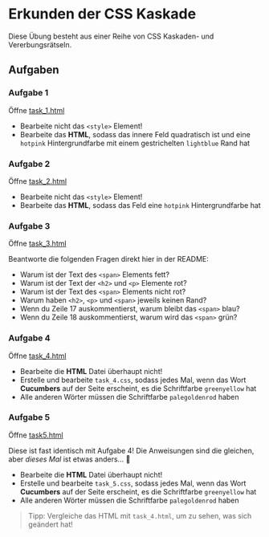 # Erkunden der CSS Kaskade

Diese Übung besteht aus einer Reihe von CSS Kaskaden- und Vererbungsrätseln.

## Aufgaben

### Aufgabe 1

Öffne [task_1.html](./task_1.html)

- Bearbeite nicht das `<style>` Element!
- Bearbeite das **HTML**, sodass das innere Feld quadratisch ist und eine `hotpink` Hintergrundfarbe mit einem gestrichelten `lightblue` Rand hat

### Aufgabe 2

Öffne [task_2.html](./task_2.html)

- Bearbeite nicht das `<style>` Element!
- Bearbeite das **HTML**, sodass das Feld eine `hotpink` Hintergrundfarbe hat

### Aufgabe 3

Öffne [task_3.html](./task_3.html)

Beantworte die folgenden Fragen direkt hier in der README:

- Warum ist der Text des `<span>` Elements fett?
- Warum ist der Text der `<h2>` und `<p>` Elemente rot?
- Warum ist der Text des `<span>` Elements nicht rot?
- Warum haben `<h2>`, `<p>` und `<span>` jeweils keinen Rand?
- Wenn du Zeile 17 auskommentierst, warum bleibt das `<span>` blau?
- Wenn du Zeile 18 auskommentierst, warum wird das `<span>` grün?

### Aufgabe 4

Öffne [task_4.html](task_4.html)

- Bearbeite die **HTML** Datei überhaupt nicht!
- Erstelle und bearbeite `task_4.css`, sodass jedes Mal, wenn das Wort **Cucumbers** auf der Seite erscheint, es die Schriftfarbe `greenyellow` hat
- Alle anderen Wörter müssen die Schriftfarbe `palegoldenrod` haben

### Aufgabe 5

Öffne [task5.html](task_5.html)

Diese ist fast identisch mit Aufgabe 4! Die Anweisungen sind die gleichen, aber _dieses Mal_ ist etwas anders... 🤫

- Bearbeite die **HTML** Datei überhaupt nicht!
- Erstelle und bearbeite `task_5.css`, sodass jedes Mal, wenn das Wort **Cucumbers** auf der Seite erscheint, es die Schriftfarbe `greenyellow` hat
- Alle anderen Wörter müssen die Schriftfarbe `palegoldenrod` haben

> Tipp: Vergleiche das HTML mit `task_4.html`, um zu sehen, was sich geändert hat!
